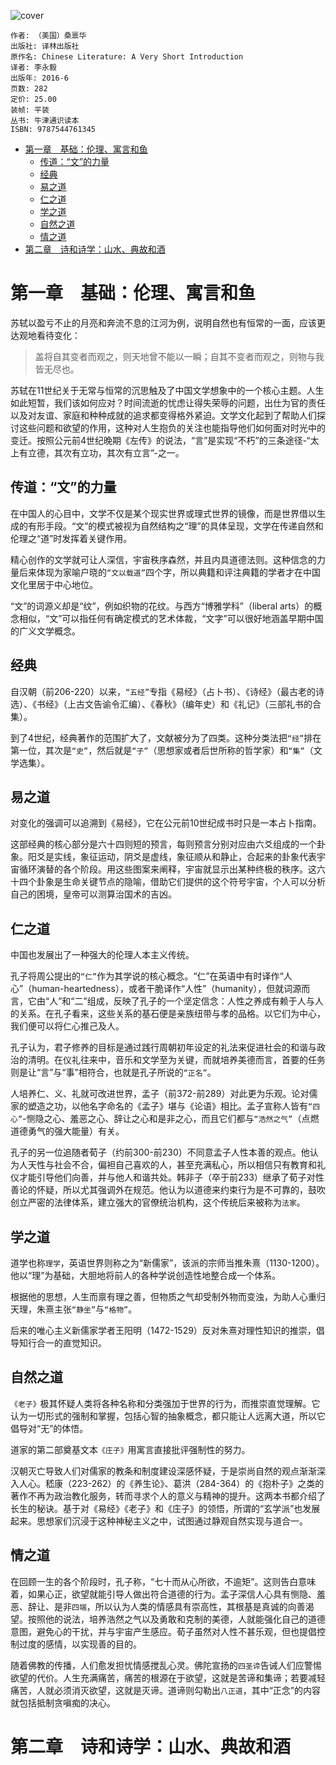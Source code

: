 ![cover](https://img3.doubanio.com/view/subject/s/public/s28671512.jpg)

    作者: （美国）桑禀华
    出版社: 译林出版社
    原作名: Chinese Literature: A Very Short Introduction
    译者: 李永毅
    出版年: 2016-6
    页数: 282
    定价: 25.00
    装帧: 平装
    丛书: 牛津通识读本
    ISBN: 9787544761345

- [第一章　基础：伦理、寓言和鱼](#第一章基础伦理寓言和鱼)
  - [传道：“文”的力量](#传道文的力量)
  - [经典](#经典)
  - [易之道](#易之道)
  - [仁之道](#仁之道)
  - [学之道](#学之道)
  - [自然之道](#自然之道)
  - [情之道](#情之道)
- [第二章　诗和诗学：山水、典故和酒](#第二章诗和诗学山水典故和酒)

# 第一章　基础：伦理、寓言和鱼
苏轼以盈亏不止的月亮和奔流不息的江河为例，说明自然也有恒常的一面，应该更达观地看待变化：

>盖将自其变者而观之，则天地曾不能以一瞬；自其不变者而观之，则物与我皆无尽也。

苏轼在11世纪关于无常与恒常的沉思触及了中国文学想象中的一个核心主题。人生如此短暂，我们该如何应对？时间流逝的忧虑让得失荣辱的问题，出仕为官的责任以及对友谊、家庭和种种成就的追求都变得格外紧迫。文学文化起到了帮助人们探讨这些问题和欲望的作用，这种对人生抱负的关注也能指导他们如何面对时光中的变迁。按照公元前4世纪晚期《左传》的说法，“言”是实现“不朽”的三条途径-“太上有立德，其次有立功，其次有立言”-之一。

## 传道：“文”的力量
在中国人的心目中，文学不仅是某个现实世界或理式世界的镜像，而是世界借以生成的有形手段。“文”的模式被视为自然结构之“理”的具体呈现，文学在传递自然和伦理之“道”时发挥着关键作用。

精心创作的文学就可让人深信，宇宙秩序森然，并且内具道德法则。这种信念的力量后来体现为家喻户晓的`“文以载道”`四个字，所以典籍和评注典籍的学者才在中国文化里居于中心地位。

“文”的词源义却是“纹”，例如织物的花纹。与西方“博雅学科”（liberal arts）的概念相似，“文”可以指任何有确定模式的艺术体裁，“文字”可以很好地涵盖早期中国的广义文学概念。

## 经典
自汉朝（前206-220）以来，`“五经”`专指《易经》（占卜书）、《诗经》（最古老的诗选）、《书经》（上古文告谕令汇编）、《春秋》（编年史）和《礼记》（三部礼书的合集）。

到了4世纪，经典著作的范围扩大了，文献被分为了四类。这种分类法把`“经”`排在第一位，其次是`“史”`，然后就是`“子”`（思想家或者后世所称的哲学家）和`“集”`（文学选集）。

## 易之道
对变化的强调可以追溯到《易经》，它在公元前10世纪成书时只是一本占卜指南。

这部经典的核心部分是六十四则短的预言，每则预言分别对应由六爻组成的一个卦象。阳爻是实线，象征运动，阴爻是虚线，象征顺从和静止，合起来的卦象代表宇宙循环演替的各个阶段。用这些图案来阐释，宇宙就显示出某种终极的秩序。这六十四个卦象是生命关键节点的隐喻，借助它们提供的这个符号宇宙，个人可以分析自己的困境，皇帝可以测算治国术的吉凶。

## 仁之道
中国也发展出了一种强大的伦理人本主义传统。

孔子将周公提出的`“仁”`作为其学说的核心概念。“仁”在英语中有时译作“人心”（human-heartedness），或者干脆译作“人性”（humanity），但就词源而言，它由“人”和“二”组成，反映了孔子的一个坚定信念：人性之养成有赖于人与人的关系。在孔子看来，这些关系的基石便是亲族纽带与孝的品格。以它们为中心，我们便可以将仁心推己及人。

孔子认为，君子修养的目标是通过践行周朝初年设定的礼法来促进社会的和谐与政治的清明。在仪礼往来中，音乐和文学至为关键，而就培养美德而言，首要的任务则是让“言”与“事”相符合，也就是孔子所说的`“正名”`。

人培养仁、义、礼就可改进世界，孟子（前372-前289）对此更为乐观。论对儒家的塑造之功，以他名字命名的《孟子》堪与《论语》相比。孟子宣称人皆有`“四心”`-恻隐之心、羞恶之心、辞让之心和是非之心，而且它们都与`“浩然之气”`（点燃道德勇气的强大能量）有关。

孔子的另一位追随者荀子（约前300-前230）不同意孟子人性本善的观点。他认为人天性与社会不合，偏袒自己喜欢的人，甚至充满私心，所以相信只有教育和礼仪才能引导他们向善，并与他人和谐共处。韩非子（卒于前233）继承了荀子对性善论的怀疑，所以尤其强调外在规范。他认为以道德来约束行为是不可靠的，鼓吹创立严密的法律体系，建立强大的官僚统治机构，这个传统后来被称为`法家`。

## 学之道
道学也称`理学`，英语世界则称之为“新儒家”，该派的宗师当推朱熹（1130-1200）。他以“理”为基础，大胆地将前人的各种学说创造性地整合成一个体系。

根据他的思想，人生而禀有理之善，但物质之气却受制外物而变浊，为助人心重归天理，朱熹主张`“静坐”`与`“格物”`。

后来的唯心主义新儒家学者王阳明（1472-1529）反对朱熹对理性知识的推崇，倡导知行合一的直觉知识。

## 自然之道
`《老子》`极其怀疑人类将各种名称和分类强加于世界的行为，而推崇直觉理解。它认为一切形式的强制和掌握，包括心智的抽象概念，都只能让人远离大道，所以它倡导对“无”的体悟。

道家的第二部奠基文本`《庄子》`用寓言直接批评强制性的努力。

汉朝灭亡导致人们对儒家的教条和制度建设深感怀疑，于是崇尚自然的观点渐渐深入人心。嵇康（223-262）的《养生论》、葛洪（284-364）的《抱朴子》之类的著作不再为政治教化服务，转而寻求个人的意义与精神的提升。这两本书都介绍了长生的秘诀。基于对《易经》《老子》和《庄子》的领悟，所谓的“玄学派”也发展起来。思想家们沉浸于这种神秘主义之中，试图通过静观自然实现与道合一。

## 情之道
在回顾一生的各个阶段时，孔子称，“七十而从心所欲，不逾矩”。这则告白意味着，如果心正，欲望就能引导人做出符合道德的行为。孟子深信人心具有恻隐、羞恶、辞让、是非`四端`，所以认为人类的情感具有崇高性，其根基是真诚的向善渴望。按照他的说法，培养浩然之气以及勇敢和克制的美德，人就能强化自己的道德意图，避免心的干扰，并与宇宙产生感应。荀子虽然对人性不甚乐观，但也提倡控制过度的感情，以实现善的目的。

随着佛教的传播，人们愈发担忧情感搅乱心灵。佛陀宣扬的`四圣谛`告诫人们应警惕欲望的代价。人生充满痛苦，痛苦的根源在于欲望，这就是苦谛和集谛；若要减轻痛苦，人就必须消灭欲望，这就是灭谛。道谛则勾勒出`八正道`，其中“正念”的内容就包括抵制贪嗔痴的决心。

# 第二章　诗和诗学：山水、典故和酒




































